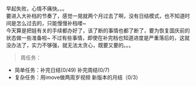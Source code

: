 早起失败，心情不痛快。。。       
要进入大补档的节奏了，感觉一晃就两个月过去了啊，没有日结模式，也不知道时间是怎么过去的，只能慢慢补档喽~  
今天算是把娃有关的手续都办好了，该了断的事情也都了断了，要为恢复国庆前的状态做一些准备啦~
不过有些事情，即使在补完档也知道进度是严重落后的，这就没办法了，实力不够强，就无法太贪心，既要又要的。。。
>周任务：
+ 简单任务：补完日结(0/49) 补完周结(0/7)  
+ 复杂任务：用imove做两周岁视频 新版本的月结（0/3）  
